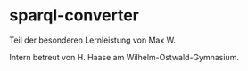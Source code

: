 # sparql-converter
Teil der besonderen Lernleistung von Max W. 

Intern betreut von H. Haase am Wilhelm-Ostwald-Gymnasium.

